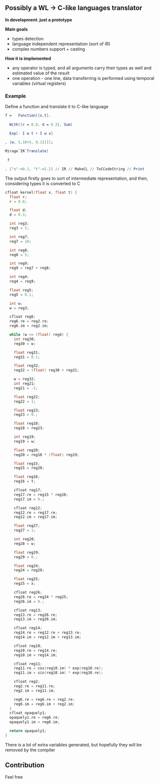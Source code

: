 ## Possibly a WL $\rightarrow$ C-like languages translator

**In development. just a prototype**

__Main goals__
- types detection
- language independent representation (sort of IR)
- complex numbers support + casting

__How it is implemented__
- any operator is typed, and all arguments carry their types as well and estimated value of the result
- one operation - one line, data transferring is performed using temporal variables (virtual registers)

### Example
Define a function and translate it to C-like language
```mathematica
f =   Function[{x,t}, 
  
  With[{r = 0.8, d = 0.3}, Sum[

  Exp[- I w t + I w x]
  
, {w, 5,10+5, 0.1}]]];

Mirage`IR`Translate[
    
 f

, {"x"->0.1, "t"->2.}] // IR // MakeCL // ToCCodeString // Print
```

The output firstly goes to sort of intermediate representation, and then, considering types it is converted to C

```c
cfloat kernel(float x, float t) {
  float r;
  r = 0.8;

  float d;
  d = 0.3;

  int reg3;
  reg3 = 5;

  int reg7;
  reg7 = 10;

  int reg8;
  reg8 = 5;

  int reg9;
  reg9 = reg7 + reg8;

  int reg4;
  reg4 = reg9;

  float reg5;
  reg5 = 0.1;

  int w;
  w = reg3;

  cfloat reg6;
  reg6.re = reg2.re;
  reg6.im = reg2.im;

  while (w <= (float) reg4) {
    int reg30;
    reg30 = w;

    float reg31;
    reg31 = 0.1;

    float reg32;
    reg32 = (float) reg30 + reg31;

    w = reg32;
    int reg21;
    reg21 = -1;

    float reg22;
    reg22 = 1;

    float reg23;
    reg23 = 0.;

    float reg18;
    reg18 = reg23;

    int reg19;
    reg19 = w;

    float reg20;
    reg20 = reg18 * (float) reg19;

    float reg15;
    reg15 = reg20;

    float reg16;
    reg16 = t;

    cfloat reg17;
    reg17.re = reg15 * reg16;
    reg17.im = 0.;

    cfloat reg12;
    reg12.re = reg17.re;
    reg12.im = reg17.im;

    float reg27;
    reg27 = 1;

    int reg28;
    reg28 = w;

    float reg29;
    reg29 = 0.;

    float reg24;
    reg24 = reg29;

    float reg25;
    reg25 = x;

    cfloat reg26;
    reg26.re = reg24 * reg25;
    reg26.im = 0.;

    cfloat reg13;
    reg13.re = reg26.re;
    reg13.im = reg26.im;

    cfloat reg14;
    reg14.re = reg12.re + reg13.re;
    reg14.im = reg12.im + reg13.im;

    cfloat reg10;
    reg10.re = reg14.re;
    reg10.im = reg14.im;

    cfloat reg11;
    reg11.re = cos(reg10.im) * exp(reg10.re);
    reg11.im = sin(reg10.im) * exp(reg10.re);

    cfloat reg2;
    reg2.re = reg11.re;
    reg2.im = reg11.im;

    reg6.re = reg6.re + reg2.re;
    reg6.im = reg6.im + reg2.im;
  }
  cfloat opaquely1;
  opaquely1.re = reg6.re;
  opaquely1.im = reg6.im;

  return opaquely1;
}
```

There is a lot of extra variables generated, but hopefully they will be removed by the compiler

## Contribution
Feel free

